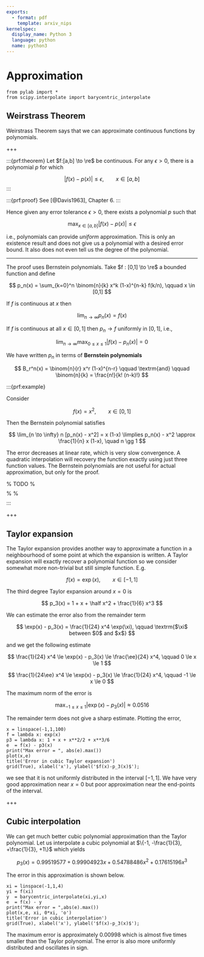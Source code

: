 ```yaml
---
exports:
  - format: pdf
    template: arxiv_nips
kernelspec:
  display_name: Python 3
  language: python
  name: python3
---
```


# Approximation

```{code-cell}
from pylab import *
from scipy.interpolate import barycentric_interpolate
```

## Weirstrass Theorem

Weirstrass Theorem says that we can approximate continuous functions by polynomials. 

+++

:::{prf:theorem}
Let $f:[a,b] \to \re$ be continuous. For any $\epsilon > 0$, there is a polynomial $p$ for which

$$
|f(x) - p(x)| \le \epsilon, \qquad x \in [a,b]
$$
:::

:::{prf:proof}
See [@Davis1963], Chapter 6.
:::

Hence given any error tolerance $\epsilon > 0$, there exists a polynomial $p$ such that

$$
\max_{x\in[a,b]}|f(x) - p(x)| \le \epsilon
$$ 

i.e., polynomials can provide *uniform* approximation. This is only an existence result and does not give us a polynomial with a desired error bound. It also does not even tell us the degree of the polynomial.

---

The proof uses Bernstein polynomials. Take $f : [0,1] \to \re$ a bounded function and define

$$
p_n(x) = \sum_{k=0}^n \binom{n}{k} x^k (1-x)^{n-k} f(k/n), \qquad x \in [0,1]
$$

If $f$ is continuous at $x$ then 

$$
\lim_{n \to \infty} p_n(x) = f(x)
$$

If $f$ is continuous at all $x \in [0,1]$ then $p_n \to f$ uniformly in $[0,1]$, i.e.,

$$
\lim_{n \to \infty} \max_{0 \le x \le 1}|f(x) - p_n(x)| = 0
$$ 

We have written $p_n$ in terms of **Bernstein polynomials**

$$
B_r^n(x) = \binom{n}{r} x^r (1-x)^{n-r} \qquad \textrm{and} \qquad \binom{n}{k} = \frac{n!}{k! (n-k)!}
$$

:::{prf:example}

Consider 

$$
f(x) = x^2, \qquad x \in [0,1]
$$ 

Then the Bernstein polynomial satisfies 

$$
\lim_{n \to \infty} n [p_n(x) - x^2] = x (1-x) \limplies p_n(x) - x^2 \approx \frac{1}{n} x (1-x), \quad n \gg 1
$$ 

The error decreases at linear rate, which is very slow convergence. A quadratic interpolation will recovery the function exactly using just three function values. The Bernstein polynomials are not useful for actual approximation, but only for the proof.

% TODO
%$$
%1 = 1^n = (1-x + x)^n = \sum_{k=0}^n \binom{n}{k} x^k (1-x)^{n-k}
%$$
%
%$$
%p_n(x) - x^2 = \sum_{k=0}^n \binom{n}{k} ( (k/n)^2 - x^2) x^k (1-x)^{n-k}
%$$
:::

+++

## Taylor expansion

The Taylor expansion provides another way to approximate a function in a neighbourhood of some point at which the expansion is written. A Taylor expansion will exactly recover a polynomial function so we consider somewhat more non-trivial but still simple function. E.g.

$$
f(x) = \exp(x), \qquad x \in [-1,1]
$$ 

The third degree Taylor expansion around $x=0$ is

$$
p_3(x) = 1 + x + \half x^2 + \frac{1}{6} x^3
$$ 

We can estimate the error also from the remainder term

$$
\exp(x) - p_3(x) = \frac{1}{24} x^4 \exp(\xi), \qquad \textrm{$\xi$ between $0$ and $x$}
$$ 

and we get the following estimate

$$
\frac{1}{24} x^4 \le \exp(x) - p_3(x) \le \frac{\ee}{24} x^4, \qquad 0 \le x \le 1
$$

$$
\frac{1}{24\ee} x^4 \le \exp(x) - p_3(x) \le \frac{1}{24} x^4, \qquad -1 \le x \le 0
$$

The maximum norm of the error is

$$
\max_{-1 \le x \le 1}|\exp(x) - p_3(x)| \approx 0.0516
$$ 

The remainder term does not give a sharp estimate. Plotting the error, 

```{code-cell}
x = linspace(-1,1,100)
f = lambda x: exp(x)
p3 = lambda x: 1 + x + x**2/2 + x**3/6
e  = f(x) - p3(x)
print("Max error = ", abs(e).max())
plot(x,e)
title('Error in cubic Taylor expansion')
grid(True), xlabel('x'), ylabel('$f(x)-p_3(x)$');
```

we see that it is not uniformly distributed in the interval $[-1,1]$. We have very good approximation near $x=0$ but poor approximation near the end-points of the interval.

+++

## Cubic interpolation

We can get much better cubic polynomial approximation than the Taylor polynomial. Let us interpolate a cubic polynomial at $\{-1, -\frac{1}{3}, +\frac{1}{3}, +1\}$ which yields

$$
p_3(x) = 0.99519577 + 0.99904923 x + 0.54788486 x^2 + 0.17615196 x^3
$$

The error in this approximation is shown below.

```{code-cell}
xi = linspace(-1,1,4)
yi = f(xi)
y  = barycentric_interpolate(xi,yi,x)
e  = f(x) - y
print("Max error = ",abs(e).max())
plot(x,e, xi, 0*xi, 'o')
title('Error in cubic interpolation')
grid(True), xlabel('x'), ylabel('$f(x)-p_3(x)$');
```

The maximum error is approximately $0.00998$ which is almost five times smaller than the Taylor polynomial. The error is also more uniformly distributed and oscillates in sign.
